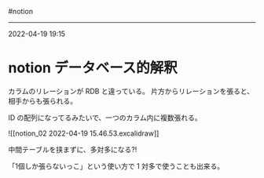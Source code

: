 #notion 

---
2022-04-19  19:15

# notion データベース的解釈

カラムのリレーションが RDB と違っている。
片方からリレーションを張ると、相手からも張られる。

ID の配列になってるみたいで、一つのカラム内に複数張れる。

![[notion_02 2022-04-19 15.46.53.excalidraw]]

中間テーブルを挟まずに、多対多になる?!

「1個しか張らないっこ」という使い方で 1 対多で使うことも出来る。


